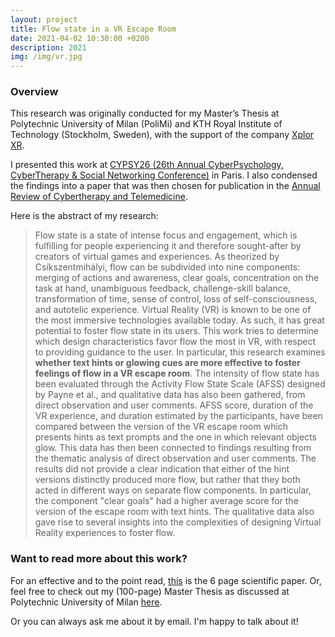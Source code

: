 ```yaml
---
layout: project
title: Flow state in a VR Escape Room
date: 2021-04-02 10:30:00 +0200
description: 2021
img: /img/vr.jpg
---
```


### Overview

This research was originally conducted for my Master’s Thesis at Polytechnic University of Milan (PoliMi) and KTH Royal Institute of Technology (Stockholm, Sweden), with the support of the company <a href="https://xplorxr.dk/" target="_blank">Xplor XR</a>.

I presented this work at <a href="https://www.interactivemediainstitute.com/cypsy26/" target="_blank">CYPSY26 (26th Annual CyberPsychology, CyberTherapy & Social Networking Conference)</a>  in Paris. I also condensed the findings into a paper that was then chosen for publication in the <a href="https://www.arctt.info/" target="_blank">Annual Review of Cybertherapy and Telemedicine</a>.

Here is the abstract of my research:

> Flow state is a state of intense focus and engagement, which is fulfilling for people experiencing it and therefore sought-after by creators of virtual games and experiences. As theorized by Csíkszentmihályi, flow can be subdivided into nine components: merging of actions and awareness, clear goals, concentration on the task at hand, unambiguous feedback, challenge-skill balance, transformation of time, sense of control, loss of self-consciousness, and autotelic experience. 
> Virtual Reality (VR) is known to be one of the most immersive technologies available today. As such, it has great potential to foster flow state in its users. 
> This work tries to determine which design characteristics favor flow the most in VR, with respect to providing guidance to the user. In particular, this research examines **whether text hints or glowing cues are more effective to foster feelings of flow in a VR escape room**. The intensity of flow state has been evaluated through the Activity Flow State Scale (AFSS) designed by Payne et al., and qualitative data has also been gathered, from direct observation and user comments. 
> AFSS score, duration of the VR experience, and duration estimated by the participants, have been compared between the version of the VR escape room which presents hints as text prompts and the one in which relevant objects glow. This data has then been connected to findings resulting from the thematic analysis of direct observation and user comments. The results did not provide a clear indication that either of the hint versions distinctly produced more flow, but rather that they both acted in different ways on separate flow components. In particular, the component "clear goals" had a higher average score for the version of the escape room with text hints. The qualitative data also gave rise to several insights into the complexities of designing Virtual Reality experiences to foster flow.

<!--- 
### More details on my process

#### Background research and definition of the research question

The prompt I started with was "let's do a master thesis about psychology and VR". This brought be into a super interesting read of all the research that had been conducted

#### Design 

#### Implementation

#### Exploratory study 

#### Results
-->

### Want to read more about this work? 

For an effective and to the point read, <a href="https://drive.google.com/file/d/1Ympn10kW-vpLcRCPyx09jJOOcA2knafw/view?usp=drive_link" target="_blank">this</a> is the 6 page scientific paper.
Or, feel free to check out my (100-page) Master Thesis as discussed at Polytechnic University of Milan <a href="https://www.politesi.polimi.it/retrieve/b73664d5-99b2-4724-baad-977e70549452/Palombini_Master_Thesis.pdf" target="_blank">here</a>.

Or you can always ask me about it by email. I'm happy to talk about it!

<!---
My Master’s Thesis with Polytechnic University of Milan (PoliMi) and KTH is in progress, and it is a comparative study on flow in virtual reality experiences.


It is conducted with the support of the company <a href="https://xplorxr.dk/" target="_blank">Xplor XR</a>.

This thesis aims to explore the amount of “flow” induced by Virtual Reality experiences with different characteristics. For flow, we intend the term coined by Mihaly Csikszentmihalyi in 1975 and belonging to the field  of  positive  psychology, that describes an ”optimal experience” wherein  individuals  are  totally  immersed  in an activity and experience it as positive  and rewarding<a href="#ref">[1]</a>. 

The research questions that will be examined are:
- Is there a measurable difference in the flow experience brought about by a  task  in  Virtual  Reality  compared  to  the  same  one  on  a  2D  computer screen?
- Which characteristics make a VR experience more effective in bringing about flow?

The participants to the study will be asked to wear a Virtual Reality head-mounted display (Oculus Quest) and will experience one of the VR scenarios. A set of participants will experience one of the scenarios through a 2D computer screen.

Then, they will be given the Flow State Scale (FSS-2) questionnaire developed by Jackson and Eklund<a href="#ref">[2]</a>, which is a componential approach which presents flow as a multifaceted construct, with 9 components evaluated subjectively through Likert scales. The 9 components follow Jackson and Marsh’s<a href="#ref">[3]</a> and Jackson and Csikszentmihalyi’s<a href="#ref">[4]</a> definition of flow and are: focused concentration on the present activity, sense of control over one’s actions, merging of action and awareness, autotelic experience, loss of self-consciousness, loss of time-awareness or time acceleration, clear proximal goals, unambiguous feedback, dynamic balance between challenge and skill.

Lastly, the results of the Flow State Scale will be analysed to evaluate whether there is a clear difference in flow experience in the different VR scenarios, and if they overall induce more flow than the 2D computer screen scenario.

<h3 id="ref">References</h3>

<div class="references">
    <p><span>[1]</span> M. Csikszentmihalyi, Beyond boredom and anxiety. Jossey-Bass, 1975.</p>
    
    <p>
        <span>[2]</span> S. Jackson and R. Eklund, “Assessing flow in physical activity:  The flow
        state scale–2 and dispositional flow scale–2,” Journal of Sport and Exercise Psychology, vol. 24, pp. 133–150, 06 2002. doi:  10.1123/jsep.24.2.133
    </p>
    
    <p><span>[3]</span> S.  Jackson  and  H.  Marsh,  “Development  and  Validation  of  a  Scale  to  Measure Optimal Experience:  The Flow State Scale,”Journal of Sport & Exercise Psychology, vol. 18, pp. 17–35, 1996.</p>
    
    <p>
        <span>[4]</span>  S. Jackson and M. Csikszentmihalyi, Flow in Sports, ser. Flow in Sports. Hu-
        man Kinetics, 1999. ISBN 978-0-88011-876-7
    </p>
</div>
-->